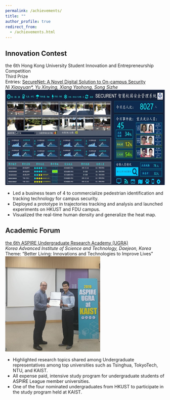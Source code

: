 ```yaml
---
permalink: /achievements/
title: ""
author_profile: true
redirect_from:
  - /achievements.html
---
```


## Innovation Contest

the 6th Hong Kong University Student Innovation and Entrepreneurship Competition<br>
Third Prize<br>
Entries: [SecureNet: A Novel Digital Solution to On-campus Security](\files\EP017_BP.pdf)<br>
*Ni Xiaoyuan\*, Yu Xinying, Xiang Yaohong, Song Sizhe*
<br><img src = "\images\Demopage.png"
    alt = "SecureNet Demo Page"
    height = "300" a=""
    />

- Led a business team of 4 to commercialize pedestrian identification and tracking technology for campus security.
- Deployed a prototype in trajectories tracking and analysis and launched experiments on HKUST and FDU campus.
- Visualized the real-time human density and generalize the heat map.

## Academic Forum

[the 6th ASPIRE Undergraduate Research Academy (UGRA)](http://www.ipo.titech.ac.jp/aspire/2019_ASPIRE_UGRA_report.pdf)
<br>*Korea Advanced Institute of Science and Technology, Daejeon, Korea*
<br>Theme: “Better Living: Innovations and Technologies to Improve Lives”
<br><img src = "\images\KAIST.jpg"
    alt = "KAIST Forum Photo"
    width = "300" a=""
    />

- Highlighted research topics shared among Undergraduate representatives among top universities such as Tsinghua, TokyoTech, NTU, and KAIST.
- All expense paid, intensive study program for undergraduate students of ASPIRE League member universities.
- One of the four nominated undergraduates from HKUST to participate in the study program held at KAIST.


